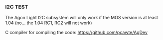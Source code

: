 ### I2C TEST
The Agon Light I2C subsystem will only work if the MOS version is at least 1.04 (no... the 1.04 RC1, RC2 will not work)

C compiler for compiling the code: https://github.com/pcawte/AgDev

